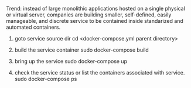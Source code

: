 Trend:  instead of large monolithic applications hosted on a single physical or virtual server, companies are building smaller, self-defined, easily manageable, and discrete service to be contained inside standarized and automated containers. 

1. goto service source dir
cd <docker-compose.yml parent directory>

2. build the service container 
sudo docker-compose build

3. bring up the service
sudo docker-compose up

4. check the service status or list the containers associated with service.
sudo docker-compose ps
